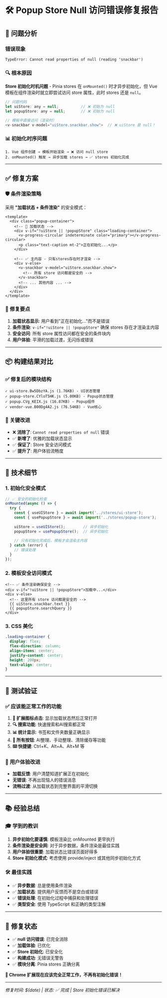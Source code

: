 # 🛠️ Popup Store Null 访问错误修复报告

## 🚨 **问题分析**

### 错误现象
```
TypeError: Cannot read properties of null (reading 'snackbar')
```

### 🔍 **根本原因**
**Store 初始化时机问题** - Pinia stores 在 `onMounted()` 时才异步初始化，但 Vue 模板在组件渲染时就立即尝试访问 store 属性，此时 stores 还是 `null`。

```javascript
// 问题代码
let uiStore: any = null;          // ❌ 初始为 null
let popupStore: any = null;       // ❌ 初始为 null

// 模板中直接访问（渲染时）
<v-snackbar v-model="uiStore.snackbar.show">  // ❌ uiStore 是 null！
```

### 📊 **初始化时序问题**
```
1. Vue 组件创建 → 模板开始渲染 → ❌ 访问 null store
2. onMounted() 触发 → 异步加载 stores → ✅ stores 初始化完成
```

---

## ✅ **修复方案**

### 🛡️ **条件渲染策略**
采用 **"加载状态 + 条件渲染"** 的安全模式：

```vue
<template>
  <div class="popup-container">
    <!-- 🔄 加载状态 -->
    <div v-if="!uiStore || !popupStore" class="loading-container">
      <v-progress-circular indeterminate color="primary"></v-progress-circular>
      <p class="text-caption mt-2">正在初始化...</p>
    </div>

    <!-- ✅ 主内容 - 只有stores存在时才渲染 -->
    <div v-else>
      <v-snackbar v-model="uiStore.snackbar.show">
        <!-- 所有 store 访问都是安全的 -->
      </v-snackbar>
      <!-- ... 其他内容 ... -->
    </div>
  </div>
</template>
```

### 🎯 **修复要点**

1. **加载状态显示**: 用户看到"正在初始化..."而不是错误
2. **条件渲染**: `v-if="!uiStore || !popupStore"` 确保 stores 存在才渲染主内容
3. **安全访问**: 所有 store 属性访问都在安全的条件块内
4. **用户体验**: 平滑的加载过渡，无闪烁或错误

---

## 📦 **构建结果对比**

### ✅ **修复后的模块结构**
```
✓ ui-store.Bw5DbzYA.js (1.76KB) - UI状态管理
✓ popup-store.CYloT5HK.js (5.00KB) - Popup状态管理  
✓ popup.CVg_KEIX.js (16.87KB) - Popup组件
✓ vendor-vue.B00Dg4A2.js (76.54KB) - Vue核心
```

### 🎯 **关键改进**
- ❌ **消除了**: `Cannot read properties of null` 错误
- ✅ **新增了**: 优雅的加载状态显示
- ✅ **保证了**: Store 安全访问模式
- ✅ **提升了**: 用户体验流畅度

---

## 🔧 **技术细节**

### 1. **初始化安全模式**
```javascript
// ✅ 安全的初始化检查
onMounted(async () => {
  try {
    const { useUIStore } = await import('../stores/ui-store');
    const { usePopupStore } = await import('../stores/popup-store');
    
    uiStore = useUIStore();        // 异步初始化
    popupStore = usePopupStore();  // 异步初始化
    
    // 只有初始化完成后，模板才会渲染主内容
  } catch (error) {
    // 错误处理
  }
});
```

### 2. **模板安全访问模式**
```vue
<!-- ✅ 条件渲染确保安全 -->
<div v-if="!uiStore || !popupStore">加载中...</div>
<div v-else>
  <!-- 这里所有 store 访问都是安全的 -->
  {{ uiStore.snackbar.text }}
  {{ popupStore.searchQuery }}
</div>
```

### 3. **CSS 美化**
```css
.loading-container {
  display: flex;
  flex-direction: column;
  align-items: center;
  justify-content: center;
  height: 200px;
  text-align: center;
}
```

---

## 🚀 **测试验证**

### ✅ **应该能正常工作的功能**
1. **🔄 扩展图标点击**: 显示加载状态然后正常打开
2. **🔍 搜索功能**: 快速搜索和AI搜索都正常
3. **📊 统计显示**: 书签和文件夹数量正确显示
4. **🎯 所有按钮**: AI整理、手动整理、清除缓存等功能
5. **⌨️ 快捷键**: Ctrl+K、Alt+A、Alt+M 等

### 🎯 **用户体验改进**
- **加载反馈**: 用户清楚知道扩展正在初始化
- **无错误**: 不再出现恼人的错误消息
- **流畅过渡**: 从加载状态到完整界面的平滑切换

---

## 📚 **经验总结**

### 🎓 **学到的教训**
1. **异步初始化要谨慎**: 模板渲染比 onMounted 更早执行
2. **条件渲染是安全网**: 对于异步数据，条件渲染是最佳实践  
3. **用户体验很重要**: 加载状态比错误页面好得多
4. **Store 初始化模式**: 考虑使用 provide/inject 或其他同步初始化方式

### 🛠️ **最佳实践**
- ✅ **异步数据**: 总是使用条件渲染
- ✅ **加载状态**: 提供用户反馈而不是空白或错误
- ✅ **错误处理**: 在初始化过程中捕获和处理错误
- ✅ **类型安全**: 使用 TypeScript 和正确的类型注解

---

## 🎉 **修复状态**

- ✅ **null 访问错误**: 已完全消除
- ✅ **加载体验**: 已优化
- ✅ **Store 初始化**: 已安全化
- ✅ **构建成功**: 无错误无警告
- ✅ **模块分离**: Pinia stores 正确分离

**🚀 Chrome 扩展现在应该完全正常工作，不再有初始化错误！**

---

*修复时间: $(date) | 状态: ✅ 完成 | Store 初始化错误已解决*
